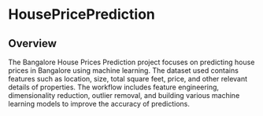 # HousePricePrediction

## Overview

The Bangalore House Prices Prediction project focuses on predicting house prices in Bangalore using machine learning. The dataset used contains features such as location, size, total square feet, price, and other relevant details of properties. The workflow includes feature engineering, dimensionality reduction, outlier removal, and building various machine learning models to improve the accuracy of predictions.
